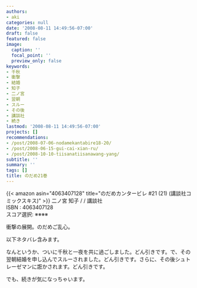 ```yaml
---
authors:
- aki
categories: null
date: '2008-08-11 14:49:56-07:00'
draft: false
featured: false
image:
  caption: ''
  focal_point: ''
  preview_only: false
keywords:
- 千秋
- 衝撃
- 結婚
- 知子
- 二ノ宮
- 翌朝
- スルー
- その後
- 講談社
- 続き
lastmod: '2008-08-11 14:49:56-07:00'
projects: []
recommendations:
- /post/2008-07-06-nodamekantabire18-20/
- /post/2008-06-15-gui-cai-xian-ru/
- /post/2008-10-10-tiisanatiisanawang-yang/
subtitle: ''
summary: ''
tags: []
title: のだめ21巻
---
```


{{< amazon asin="4063407128" title="のだめカンタービレ #21 (21) (講談社コミックスキス)" >}}
二ノ宮 知子 / / 講談社  
ISBN : 4063407128  
スコア選択: ※※※※  
  
衝撃の展開。のだめご乱心。  
  
以下ネタバレ含みます。  
  
  
  
なんというか、ついに千秋と一夜を共に過ごしました。どん引きです。で、その翌朝結婚を申し込んでスルーされました。どん引きです。さらに、その後シュトレーゼマンに誑かされます。どん引きです。  
  
  
  
でも、続きが気になっちゃいます。